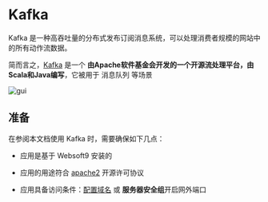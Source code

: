 # Kafka

Kafka 是一种高吞吐量的分布式发布订阅消息系统，可以处理消费者规模的网站中的所有动作流数据。

简而言之，[Kafka](https://kafka.apache.org/) 是一个 **由Apache软件基金会开发的一个开源流处理平台，由Scala和Java编写**，它被用于 消息队列  等场景


![gui](https://libs.websoft9.com/Websoft9/DocsPicture/en/kafka/kafka-gui-websoft9.png)


## 准备

在参阅本文档使用 Kafka 时，需要确保如下几点：

- 应用是基于 Websoft9 安装的

- 应用的用途符合 [apache2](https://opensource.org/licenses/Apache-2.0) 开源许可协议

- 应用具备访问条件：[配置域名](./guide/appsetdomain) 或 **服务器安全组**开启网外端口